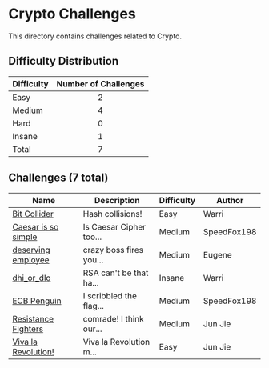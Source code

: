 # Crypto Challenges
This directory contains challenges related to Crypto.

## Difficulty Distribution
| Difficulty | Number of Challenges |
| ---------- |:--------------------:|
| Easy | 2 |
| Medium | 4 |
| Hard | 0 |
| Insane | 1 |
| Total | 7 |

## Challenges (7 total)
| Name | Description | Difficulty | Author |
| ---- | ----------- | ---------- | ------ |
| [Bit Collider](<./Bit Collider>) | Hash collisions! | Easy | Warri |
| [Caesar is so simple](<./Caesar is so simple>) | Is Caesar Cipher too... | Medium | SpeedFox198 |
| [deserving employee](<./deserving employee>) | crazy boss fires you... | Medium | Eugene |
| [dhi_or_dlo](<./dhi_or_dlo>) | RSA can't be that ha... | Insane | Warri |
| [ECB Penguin](<./ECB Penguin>) | I scribbled the flag... | Medium | SpeedFox198 |
| [Resistance Fighters](<./Resistance Fighters>) | comrade! I think our... | Medium | Jun Jie |
| [Viva la Revolution!](<./Viva la Revolution!>) | Viva la Revolution m... | Easy | Jun Jie |
